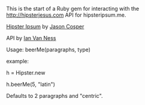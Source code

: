 This is the start of a Ruby gem for interacting with the http://hipsterjesus.com API for hipsteripsum.me.

[Hipster Ipsum](http://hipsteripsum.me) by [Jason Cosper](http://jasoncosper.com/)

API by [Ian Van Ness](http://ianvanness.com/)

Usage: beerMe(paragraphs, type)

example:

h = Hipster.new

h.beerMe(5, "latin")

Defaults to 2 paragraphs and "centric".